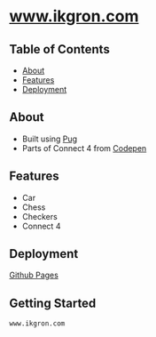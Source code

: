 # www.ikgron.com


## Table of Contents
- [About](#about)
- [Features](#features)
- [Deployment](#deployment)


## About

- Built using [Pug](https://pugjs.org/api/getting-started.html)
- Parts of Connect 4 from [Codepen](https://codepen.io/r00k/pen/pvRaGq)

## Features

- Car
- Chess
- Checkers
- Connect 4

## Deployment

[Github Pages](https://pages.github.com/)

## Getting Started


```bash
www.ikgron.com
